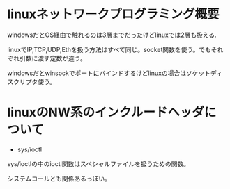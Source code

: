 # linuxネットワークプログラミング概要

windowsだとOS経由で触れるのは3層までだったけどlinuxでは2層も扱える.

linuxでIP,TCP,UDP,Ethを扱う方法はすべて同じ。socket関数を使う。でもそれぞれ引数に渡す定数が違う。

windowsだとwinsockでポートにバインドするけどlinuxの場合はソケットディスクリプタ使う。

# linuxのNW系のインクルードヘッダについて

* sys/ioctl

sys/ioctlの中のioctl関数はスペシャルファイルを扱うための関数。

システムコールとも関係あるっぽい。

